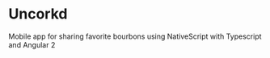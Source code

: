 # Uncorkd
Mobile app for sharing favorite bourbons using NativeScript with Typescript and Angular 2

